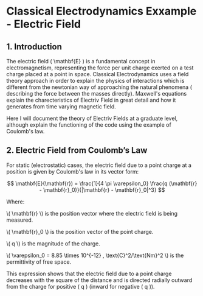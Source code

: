 # Classical Electrodynamics Exxample - Electric Field 

## 1. Introduction

The electric field \( \mathbf{E} \) is a fundamental concept in electromagnetism, representing the force per unit charge exerted on a test charge placed at a point in space. 
Classical Electrodynamics uses a field theory approach in order to explain the physics of interactions which is different from the newtonian way of approaching the natural phenomena ( describing the force between the masses directly). Maxwell's equations explain the charecteristics of Electriv Field in great detail and how it generates from time varying magnetic field.

Here I will document the theory of Electriv Fields at a graduate level, although explain the functioning of the code using the example of Coulomb's law.

## 2. Electric Field from Coulomb’s Law

For static (electrostatic) cases, the electric field due to a point charge at a position is given by Coulomb's law in its vector form:

$$
\mathbf{E}(\mathbf{r}) = \frac{1}{4 \pi \varepsilon_0} \frac{q (\mathbf{r} - \mathbf{r}_0)}{|\mathbf{r} - \mathbf{r}_0|^3}
$$

Where:

\\( \mathbf{r} \\) is the position vector where the electric field is being measured.

\\( \mathbf{r}_0 \\) is the position vector of the point charge.

\\( q \\) is the magnitude of the charge.

\\( \varepsilon_0 = 8.85 \times 10^{-12} \, \text{C}^2/\text{Nm}^2 \\) is the permittivity of free space.

This expression shows that the electric field due to a point charge decreases with the square of the distance and is directed radially outward from the charge for positive \( q \) (inward for negative \( q \)).
